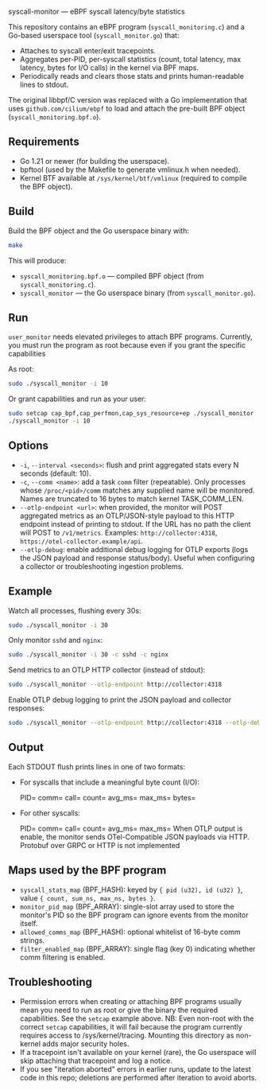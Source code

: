 syscall-monitor — eBPF syscall latency/byte statistics

This repository contains an eBPF program (`syscall_monitoring.c`) and a Go-based userspace tool (`syscall_monitor.go`) that:

- Attaches to syscall enter/exit tracepoints.
- Aggregates per-PID, per-syscall statistics (count, total latency, max latency, bytes for I/O calls) in the kernel via BPF maps.
- Periodically reads and clears those stats and prints human-readable lines to stdout.

The original libbpf/C version was replaced with a Go implementation that uses `github.com/cilium/ebpf` to load and attach the pre-built BPF object (`syscall_monitoring.bpf.o`).

Requirements
------------
- Go 1.21 or newer (for building the userspace).
- bpftool (used by the Makefile to generate vmlinux.h when needed).
- Kernel BTF available at `/sys/kernel/btf/vmlinux` (required to compile the BPF object).

Build
-----
Build the BPF object and the Go userspace binary with:

```bash
make
```

This will produce:

- `syscall_monitoring.bpf.o` — compiled BPF object (from `syscall_monitoring.c`).
- `syscall_monitor` — the Go userspace binary (from `syscall_monitor.go`).

Run
---
`user_monitor` needs elevated privileges to attach BPF programs. Currently, you must run the program as root because even if you grant the specific capabilities 

As root:

```bash
sudo ./syscall_monitor -i 10
```

Or grant capabilities and run as your user:

```bash
sudo setcap cap_bpf,cap_perfmon,cap_sys_resource+ep ./syscall_monitor
./syscall_monitor -i 10
```

Options
-------
- `-i`, `--interval <seconds>`: flush and print aggregated stats every N seconds (default: 10).
- `-c`, `--comm <name>`: add a task `comm` filter (repeatable). Only processes whose `/proc/<pid>/comm` matches any supplied name will be monitored. Names are truncated to 16 bytes to match kernel TASK_COMM_LEN.
 - `--otlp-endpoint <url>`: when provided, the monitor will POST aggregated metrics as an OTLP/JSON-style payload to this HTTP endpoint instead of printing to stdout. If the URL has no path the client will POST to `/v1/metrics`. Examples: `http://collector:4318`, `https://otel-collector.example/api`.
 - `--otlp-debug`: enable additional debug logging for OTLP exports (logs the JSON payload and response status/body). Useful when configuring a collector or troubleshooting ingestion problems.

Example
-------
Watch all processes, flushing every 30s:

```bash
sudo ./syscall_monitor -i 30
```

Only monitor `sshd` and `nginx`:

```bash
sudo ./syscall_monitor -i 30 -c sshd -c nginx
```

Send metrics to an OTLP HTTP collector (instead of stdout):

```bash
sudo ./syscall_monitor --otlp-endpoint http://collector:4318
```

Enable OTLP debug logging to print the JSON payload and collector responses:

```bash
sudo ./syscall_monitor --otlp-endpoint http://collector:4318 --otlp-debug
```

Output
----------------------
Each STDOUT flush prints lines in one of two formats:

- For syscalls that include a meaningful byte count (I/O):

  PID=<pid> comm=<comm> call=<name> count=<n> avg_ms=<avg latency ms> max_ms=<max latency ms> bytes=<total bytes>

- For other syscalls:

  PID=<pid> comm=<comm> call=<name> count=<n> avg_ms=<avg latency ms> max_ms=<max latency ms>
When OTLP output is enable, the monitor sends OTel-Compatible JSON payloads via HTTP. Protobuf over GRPC or HTTP is not implemented

Maps used by the BPF program
----------------------------
- `syscall_stats_map` (BPF_HASH): keyed by `{ pid (u32), id (u32) }`, value `{ count, sum_ns, max_ns, bytes }`.
- `monitor_pid_map` (BPF_ARRAY): single-slot array used to store the monitor's PID so the BPF program can ignore events from the monitor itself.
- `allowed_comms_map` (BPF_HASH): optional whitelist of 16-byte comm strings.
- `filter_enabled_map` (BPF_ARRAY): single flag (key 0) indicating whether comm filtering is enabled.

Troubleshooting
---------------
- Permission errors when creating or attaching BPF programs usually mean you need to run as root or give the binary the required capabilities. See the `setcap` example above.
NB: Even non-root with the correct `setcap` capabilities, it will fail because the program currently requires access to /sys/kernel/tracing. Mounting this directory as non-kernel adds major security holes.
- If a tracepoint isn't available on your kernel (rare), the Go userspace will skip attaching that tracepoint and log a notice. 
- If you see "iteration aborted" errors in earlier runs, update to the latest code in this repo; deletions are performed after iteration to avoid aborts.

